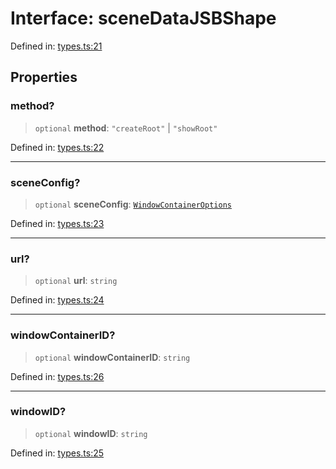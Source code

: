 # Interface: sceneDataJSBShape

Defined in: [types.ts:21](https://github.com/webspatial/webspatial-sdk/blob/main/core/src/core/types.ts#L21)

## Properties

### method?

> `optional` **method**: `"createRoot"` \| `"showRoot"`

Defined in: [types.ts:22](https://github.com/webspatial/webspatial-sdk/blob/main/core/src/core/types.ts#L22)

***

### sceneConfig?

> `optional` **sceneConfig**: [`WindowContainerOptions`](WindowContainerOptions.md)

Defined in: [types.ts:23](https://github.com/webspatial/webspatial-sdk/blob/main/core/src/core/types.ts#L23)

***

### url?

> `optional` **url**: `string`

Defined in: [types.ts:24](https://github.com/webspatial/webspatial-sdk/blob/main/core/src/core/types.ts#L24)

***

### windowContainerID?

> `optional` **windowContainerID**: `string`

Defined in: [types.ts:26](https://github.com/webspatial/webspatial-sdk/blob/main/core/src/core/types.ts#L26)

***

### windowID?

> `optional` **windowID**: `string`

Defined in: [types.ts:25](https://github.com/webspatial/webspatial-sdk/blob/main/core/src/core/types.ts#L25)
